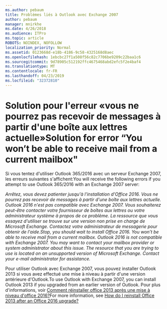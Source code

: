```yaml
---
ms.author: pebaum
title: Problèmes liés à Outlook avec Exchange 2007
author: pebaum
manager: mnirkhe
ms.date: 4/26/2018
ms.audience: ITPro
ms.topic: article
ROBOTS: NOINDEX, NOFOLLOW
localization_priority: Normal
ms.assetid: 0123668d-e18b-4186-9c58-4325168d8aec
ms.openlocfilehash: 1ebcbc27f1a508f56c82c7706be9209c22baa1c6
ms.sourcegitcommit: 9d78905c512192ffc4675468abd2efc5f2e4baf4
ms.translationtype: MT
ms.contentlocale: fr-FR
ms.lasthandoff: 04/23/2019
ms.locfileid: "32372810"
---
```

# <a name="solution-for-error-you-wont-be-able-to-receive-mail-from-a-current-mailbox"></a><span data-ttu-id="57a01-102">Solution pour l'erreur «vous ne pourrez pas recevoir de messages à partir d'une boîte aux lettres actuelle»</span><span class="sxs-lookup"><span data-stu-id="57a01-102">Solution for error “You won’t be able to receive mail from a current mailbox"</span></span>
<span data-ttu-id="57a01-103">Si vous tentez d'utiliser Outlook 365/2016 avec un serveur Exchange 2007, les erreurs suivantes s'affichent:</span><span class="sxs-lookup"><span data-stu-id="57a01-103">You will receive the following errors if you attempt to use Outlook 365/2016 with an Exchange 2007 server:</span></span>

<span data-ttu-id="57a01-104">*Arrêtez, vous devez patienter jusqu'à l'installation d'Office 2016. Vous ne pourrez pas recevoir de messages à partir d'une boîte aux lettres actuelle. Outlook 2016 n'est pas compatible avec Exchange 2007. Vous souhaiterez peut-être contacter votre fournisseur de boîtes aux lettres ou votre administrateur système à propos de ce problème. La ressource que vous essayez d'utiliser se trouve sur une version non prise en charge de Microsoft Exchange. Contactez votre administrateur de messagerie pour obtenir de l'aide.*</span><span class="sxs-lookup"><span data-stu-id="57a01-104">*Stop, you should wait to install Office 2016. You won’t be able to receive mail from a current mailbox. Outlook 2016 is not compatible with Exchange 2007. You may want to contact your mailbox provider or system administrator about this issue. The resource that you are trying to use is located on an unsupported version of Microsoft Exchange. Contact your e-mail administrator for assistance.*</span></span>

<span data-ttu-id="57a01-105">Pour utiliser Outlook avec Exchange 2007, vous pouvez installer Outlook 2013 si vous avez effectué une mise à niveau à partir d'une version antérieure d'Outlook.</span><span class="sxs-lookup"><span data-stu-id="57a01-105">To use Outlook with Exchange 2007, you can install Outlook 2013 if you upgraded from an earlier version of Outlook.</span></span> <span data-ttu-id="57a01-106">Pour plus d'informations, voir [Comment réinstaller office 2013 après une mise à niveau d'office 2016?](https://support.office.com/article/a6ca92f4-cbb4-4609-9fdb-f8d3dd6812f3)</span><span class="sxs-lookup"><span data-stu-id="57a01-106">For more information, see [How do I reinstall Office 2013 after an Office 2016 upgrade?](https://support.office.com/article/a6ca92f4-cbb4-4609-9fdb-f8d3dd6812f3)</span></span>